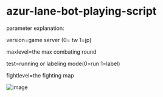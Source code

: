 # azur-lane-bot-playing-script

parameter explanation:

version=game server (0= tw 1=jp)

maxlevel=the max combating round

test=running or labeling mode(0=run 1=label)

fightlevel=the fighting map 


![image](https://github.com/ga544523/azur-lane-bot-playing-script/blob/master/demo.gif?raw=true)
